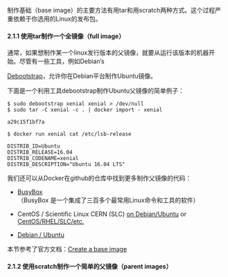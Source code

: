 制作基础（base image）的主要方法有用tar和用scratch两种方式。这个过程严重依赖于你选用的Linux的发布包。

#### 2.1.1 使用tar制作一个全镜像（full image）

通常，如果想制作某一个linux发行版本的父镜像，就要从运行该版本的机器开始。尽管有一些工具，例如Debian’s

[Debootstrap](https://wiki.debian.org/Debootstrap)，允许你在Debian平台制作Ubuntu镜像。

下面是一个利用工具debootstrap制作Ubuntu父镜像的简单例子：

```
$ sudo debootstrap xenial xenial > /dev/null
$ sudo tar -C xenial -c . | docker import - xenial

a29c15f1bf7a

$ docker run xenial cat /etc/lsb-release

DISTRIB_ID=Ubuntu
DISTRIB_RELEASE=16.04
DISTRIB_CODENAME=xenial
DISTRIB_DESCRIPTION="Ubuntu 16.04 LTS"
```

我们还可以从Docker在github的仓库中找到更多制作父镜像的代码：

* [BusyBox](https://github.com/moby/moby/blob/master/contrib/mkimage/busybox-static)   （BusyBox 是一个集成了三百多个最常用Linux命令和工具的软件）
* CentOS / Scientific Linux CERN \(SLC\) [on Debian/Ubuntu](https://github.com/moby/moby/blob/master/contrib/mkimage/rinse) or [CentOS/RHEL/SLC/etc.](https://github.com/moby/moby/blob/master/contrib/mkimage-yum.sh)

* [Debian / Ubuntu](https://github.com/moby/moby/blob/master/contrib/mkimage/debootstrap)

本节参考了官方文档：[Create a base image](https://docs.docker.com/develop/develop-images/baseimages/)

#### 2.1.2 使用scratch制作一个简单的父镜像（parent images）



